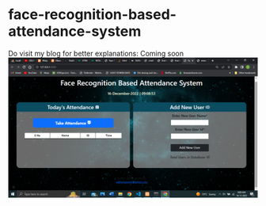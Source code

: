 # face-recognition-based-attendance-system  

Do visit my blog for better explanations: Coming soon
![alt text](Landing_Page.png)
